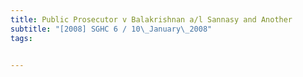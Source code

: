 ```yaml
---
title: Public Prosecutor v Balakrishnan a/l Sannasy and Another 
subtitle: "[2008] SGHC 6 / 10\_January\_2008"
tags:


---
```


